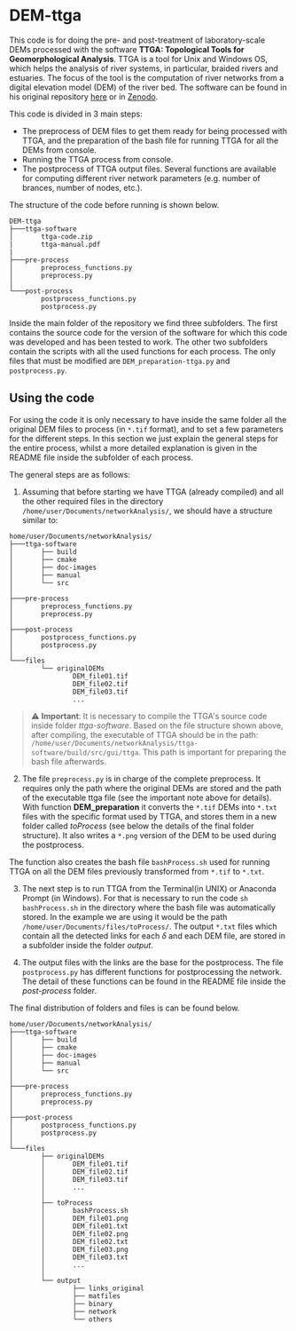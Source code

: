 # DEM-ttga


This code is for doing the pre- and post-treatment of laboratory-scale DEMs processed with the software **TTGA: Topological Tools for Geomorphological Analysis**. TTGA is a tool for Unix and Windows OS, which helps the analysis of river systems, in particular, braided rivers and estuaries. The focus of the tool is the computation of river networks from a digital elevation model (DEM) of the river bed. The software can be found in his original repository [here](https://github.com/tue-alga/ttga) or in [Zenodo](https://doi.org/10.5281/zenodo.3634684).  

This code is divided in 3 main steps:
- The preprocess of DEM files to get them ready for being processed with TTGA, and the preparation of the bash file for running TTGA for all the DEMs from console.
- Running the TTGA process from console.
- The postprocess of TTGA output files. Several functions are available for computing different river network parameters (e.g. number of brances, number of nodes, etc.).  

The structure of the code before running is shown below.

```
DEM-ttga
├───ttga-software
│       ttga-code.zip
|       ttga-manual.pdf
|   
├───pre-process
│       preprocess_functions.py
│       preprocess.py
│
└───post-process
        postprocess_functions.py
        postprocess.py
```

Inside the main folder of the repository we find three subfolders. The first contains the source code for the version of the software for which this code was developed and has been tested to work. The other two subfolders contain the scripts with all the used functions for each process. The only files that must be modified are ```DEM_preparation-ttga.py``` and ```postprocess.py```.

## Using the code

For using the code it is only necessary to have inside the same folder all the original DEM files to process (in ```*.tif``` format), and to set a few parameters for the different steps. In this section we just explain the general steps for the entire process, whilst a more detailed explanation is given in the README file inside the subfolder of each process.  

The general steps are as follows:

1. Assuming that before starting we have TTGA (already compiled) and all the other required files in the directory ```/home/user/Documents/networkAnalysis/```,  we should have a structure similar to:  

```
home/user/Documents/networkAnalysis/
├───ttga-software
│       ├── build
│       ├── cmake
│       ├── doc-images
│       ├── manual
│       └── src
│   
├───pre-process
│       preprocess_functions.py
│       preprocess.py
│
├───post-process
│       postprocess_functions.py
│       postprocess.py
│
└───files
        └── originalDEMs
                DEM_file01.tif
                DEM_file02.tif
                DEM_file03.tif
                ...

```
> :warning: **Important**: It is necessary to compile the TTGA's source code inside folder _ttga-software_. Based on the file structure shown above, after compiling, the executable of TTGA should be in the path: ```/home/user/Documents/networkAnalysis/ttga-software/build/src/gui/ttga```. This path is important for preparing the bash file afterwards.

2. The file ```preprocess.py``` is in charge of the complete preprocess. It requires only the path where the original DEMs are stored and the path of the executable ttga file (see the important note above for details). With function **DEM_preparation** it converts the ```*.tif``` DEMs into ```*.txt``` files with the specific format used by TTGA, and stores them in a new folder called _toProcess_ (see below the details of the final folder structure). It also writes a ```*.png``` version of the DEM to be used during the postprocess.

The function also creates the bash file ```bashProcess.sh``` used for running TTGA on all the DEM files previously transformed from ```*.tif``` to ```*.txt```. 

3. The next step is to run TTGA from the Terminal(in UNIX) or Anaconda Prompt (in Windows). For that is necessary to run the code ```sh bashProcess.sh``` in the directory where the bash file was automatically stored. In the example we are using it would be the path ```/home/user/Documents/files/toProcess/```. The output ```*.txt``` files which contain all the detected links for each $\delta$ and each DEM file, are stored in a subfolder inside the folder _output_.

4. The output files with the links are the base for the postprocess. The file ```postprocess.py``` has different functions for postprocessing the network. The detail of these functions can be found in the README file inside the _post-process_ folder.

The final distribution of folders and files is can be found below.


```
home/user/Documents/networkAnalysis/
├───ttga-software
│       ├── build
│       ├── cmake
│       ├── doc-images
│       ├── manual
│       └── src
│       
├───pre-process
│       preprocess_functions.py
│       preprocess.py
│
├───post-process
│       postprocess_functions.py
│       postprocess.py
│        
└───files
        ├── originalDEMs
        │       DEM_file01.tif
        │       DEM_file02.tif
        │       DEM_file03.tif
        │       ...
        │
        ├── toProcess
        │       bashProcess.sh
        │       DEM_file01.png
        │       DEM_file01.txt
        │       DEM_file02.png
        │       DEM_file02.txt
        │       DEM_file03.png
        │       DEM_file03.txt
        │       ...
        │
        └── output
                ├── links_original
                ├── matfiles
                ├── binary
                ├── network
                └── others

```


